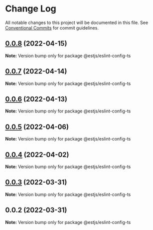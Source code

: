# Change Log

All notable changes to this project will be documented in this file.
See [Conventional Commits](https://conventionalcommits.org) for commit guidelines.

## [0.0.8](https://github.com/ventjs/eslint-config/compare/v0.0.7...v0.0.8) (2022-04-15)

**Note:** Version bump only for package @estjs/eslint-config-ts





## [0.0.7](https://github.com/ventjs/eslint-config/compare/v0.0.6...v0.0.7) (2022-04-14)

**Note:** Version bump only for package @estjs/eslint-config-ts





## [0.0.6](https://github.com/ventjs/eslint-config/compare/v0.0.5...v0.0.6) (2022-04-13)

**Note:** Version bump only for package @estjs/eslint-config-ts





## [0.0.5](https://github.com/ventjs/eslint-config/compare/v0.0.4...v0.0.5) (2022-04-06)

**Note:** Version bump only for package @estjs/eslint-config-ts





## [0.0.4](https://github.com/ventjs/eslint-config/compare/v0.0.3...v0.0.4) (2022-04-02)

**Note:** Version bump only for package @estjs/eslint-config-ts





## [0.0.3](https://github.com/estjs/eslint-config/compare/v0.0.2...v0.0.3) (2022-03-31)

**Note:** Version bump only for package @estjs/eslint-config-ts





## 0.0.2 (2022-03-31)

**Note:** Version bump only for package @estjs/eslint-config-ts
